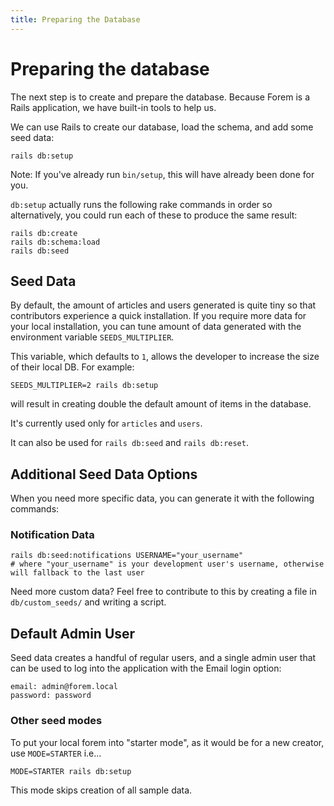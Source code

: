 ```yaml
---
title: Preparing the Database
---
```


# Preparing the database

The next step is to create and prepare the database. Because Forem is a Rails
application, we have built-in tools to help us.

We can use Rails to create our database, load the schema, and add some seed
data:

```shell
rails db:setup
```

Note: If you've already run `bin/setup`, this will have already been done for
you.

`db:setup` actually runs the following rake commands in order so alternatively,
you could run each of these to produce the same result:

```shell
rails db:create
rails db:schema:load
rails db:seed
```

## Seed Data

By default, the amount of articles and users generated is quite tiny so that
contributors experience a quick installation. If you require more data for your
local installation, you can tune amount of data generated with the environment
variable `SEEDS_MULTIPLIER`.

This variable, which defaults to `1`, allows the developer to increase the size
of their local DB. For example:

```shell
SEEDS_MULTIPLIER=2 rails db:setup
```

will result in creating double the default amount of items in the database.

It's currently used only for `articles` and `users`.

It can also be used for `rails db:seed` and `rails db:reset`.

## Additional Seed Data Options

When you need more specific data, you can generate it with the following
commands:

### Notification Data

```shell
rails db:seed:notifications USERNAME="your_username"
# where "your_username" is your development user's username, otherwise will fallback to the last user
```

Need more custom data? Feel free to contribute to this by creating a file in
`db/custom_seeds/` and writing a script.

## Default Admin User

Seed data creates a handful of regular users, and a single admin user that can
be used to log into the application with the Email login option:

```
email: admin@forem.local
password: password
```

### Other seed modes

To put your local forem into "starter mode", as it would be for a new creator,
use `MODE=STARTER` i.e...

```shell
MODE=STARTER rails db:setup
```

This mode skips creation of all sample data.
